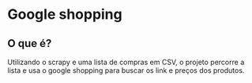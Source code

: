 # Google shopping
## O que é?
Utilizando o scrapy e uma lista de compras em CSV, o projeto percorre a lista e usa o google shopping para buscar os link e preços dos produtos.
